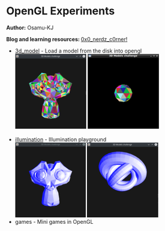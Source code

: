 
# OpenGL Experiments

<b>Author:</b> Osamu-KJ

<b>Blog and learning resources: </b> <a href="https://osamu-kj.gitbook.io/">0x0_nerdz_c0rner!</a>

<ul>
  <li><a href="./3d_model/main.cpp">3d_model</a> - Load a model from the disk into opengl</li>
  <img src="/3d_model/images/3d_models_1.png" height="200" />
  <img src="/3d_model/images/3d_models_2.png" height="200" />
  <br><br>
  <li><a href="./illumination/main.cpp">illumination</a> - Illumination playground</li>
  <img src="/illumination/images/illumination_1.png" height="200" /> 
  <img src="/illumination/images/illumination_2.png" height="200" />
  <li>games - Mini games in OpenGL</li>
</ul>
